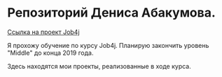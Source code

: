 # Репозиторий Дениса Абакумова.


[Ссылка на проект Job4j](http://job4j.ru/)

Я прохожу обучение по курсу Job4j. Планирую закончить уровень "Middle" до конца 2019 года.

Здесь находятся мои проекты, реализованные в ходе курса.
